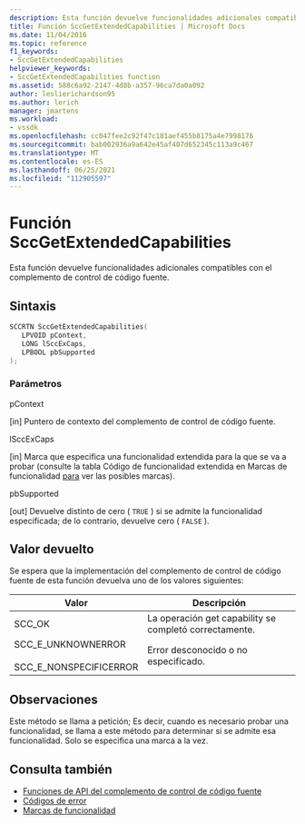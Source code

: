 ```yaml
---
description: Esta función devuelve funcionalidades adicionales compatibles con el complemento de control de código fuente.
title: Función SccGetExtendedCapabilities | Microsoft Docs
ms.date: 11/04/2016
ms.topic: reference
f1_keywords:
- SccGetExtendedCapabilities
helpviewer_keywords:
- SccGetExtendedCapabilities function
ms.assetid: 588c6a92-2147-4d8b-a357-96ca7da0a092
author: leslierichardson95
ms.author: lerich
manager: jmartens
ms.workload:
- vssdk
ms.openlocfilehash: cc047fee2c92f47c181aef455b8175a4e7998176
ms.sourcegitcommit: bab002936a9a642e45af407d652345c113a9c467
ms.translationtype: MT
ms.contentlocale: es-ES
ms.lasthandoff: 06/25/2021
ms.locfileid: "112905597"
---
```

# <a name="sccgetextendedcapabilities-function"></a>Función SccGetExtendedCapabilities
Esta función devuelve funcionalidades adicionales compatibles con el complemento de control de código fuente.

## <a name="syntax"></a>Sintaxis

```cpp
SCCRTN SccGetExtendedCapabilities(
   LPVOID pContext,
   LONG lSccExCaps,
   LPBOOL pbSupported
);
```

### <a name="parameters"></a>Parámetros
 pContext

[in] Puntero de contexto del complemento de control de código fuente.

 lSccExCaps

[in] Marca que especifica una funcionalidad extendida para la que se va a probar (consulte la tabla Código de funcionalidad extendida en Marcas de funcionalidad [para](../extensibility/capability-flags.md) ver las posibles marcas).

 pbSupported

[out] Devuelve distinto de cero ( `TRUE` ) si se admite la funcionalidad especificada; de lo contrario, devuelve cero ( `FALSE` ).

## <a name="return-value"></a>Valor devuelto
 Se espera que la implementación del complemento de control de código fuente de esta función devuelva uno de los valores siguientes:

|Valor|Descripción|
|-----------|-----------------|
|SCC_OK|La operación get capability se completó correctamente.|
|SCC_E_UNKNOWNERROR<br /><br /> SCC_E_NONSPECIFICERROR|Error desconocido o no especificado.|

## <a name="remarks"></a>Observaciones
 Este método se llama a petición; Es decir, cuando es necesario probar una funcionalidad, se llama a este método para determinar si se admite esa funcionalidad. Solo se especifica una marca a la vez.

## <a name="see-also"></a>Consulta también
- [Funciones de API del complemento de control de código fuente](../extensibility/source-control-plug-in-api-functions.md)
- [Códigos de error](../extensibility/error-codes.md)
- [Marcas de funcionalidad](../extensibility/capability-flags.md)
